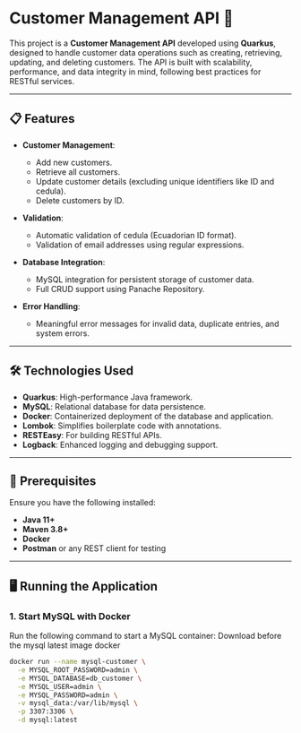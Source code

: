 # Customer Management API 🚀

This project is a **Customer Management API** developed using **Quarkus**, designed to handle customer data operations such as creating, retrieving, updating, and deleting customers. The API is built with scalability, performance, and data integrity in mind, following best practices for RESTful services.

---

## 📋 Features

- **Customer Management**: 
  - Add new customers.
  - Retrieve all customers.
  - Update customer details (excluding unique identifiers like ID and cedula).
  - Delete customers by ID.

- **Validation**:
  - Automatic validation of cedula (Ecuadorian ID format).
  - Validation of email addresses using regular expressions.

- **Database Integration**:
  - MySQL integration for persistent storage of customer data.
  - Full CRUD support using Panache Repository.

- **Error Handling**:
  - Meaningful error messages for invalid data, duplicate entries, and system errors.

---

## 🛠️ Technologies Used

- **Quarkus**: High-performance Java framework.
- **MySQL**: Relational database for data persistence.
- **Docker**: Containerized deployment of the database and application.
- **Lombok**: Simplifies boilerplate code with annotations.
- **RESTEasy**: For building RESTful APIs.
- **Logback**: Enhanced logging and debugging support.

---

## 🔧 Prerequisites

Ensure you have the following installed:

- **Java 11+**
- **Maven 3.8+**
- **Docker**
- **Postman** or any REST client for testing

---

## 🖥️ Running the Application

### 1. Start MySQL with Docker
Run the following command to start a MySQL container:
Download before the mysql latest image docker
```bash
docker run --name mysql-customer \
  -e MYSQL_ROOT_PASSWORD=admin \
  -e MYSQL_DATABASE=db_customer \
  -e MYSQL_USER=admin \
  -e MYSQL_PASSWORD=admin \
  -v mysql_data:/var/lib/mysql \
  -p 3307:3306 \
  -d mysql:latest
